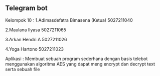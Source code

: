## Telegram bot 

Kelompok 10 :
1.Adimasdefatra Bimasena (Ketua)	5027211040 

2.Maulana Ilyasa	5027211065 

3.Arkan Hendri A	5027211026 

4.Yoga Hartono	5027211023

Aplikasi  : Membuat sebuah program sederhana dengan basis telebot menggunakan algoritma AES  yang dapat meng encrypt dan decrypt text serta sebuah file
